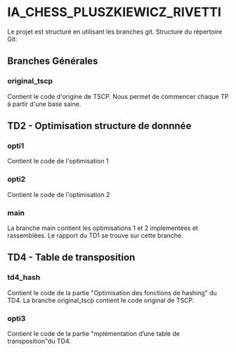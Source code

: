 # IA_CHESS_PLUSZKIEWICZ_RIVETTI

Le projet est structuré en utilisant les branches git.
Structure du répertoire Git:

## Branches Générales
### original_tscp
Contient le code d'origine de TSCP.
Nous permet de commencer chaque TP à partir d'une base saine.

## TD2 - Optimisation structure de donnnée
### opti1
Contient le code de l'optimisation 1

### opti2
Contient le code de l'optimisation 2

### main
La branche main contient les optimisations 1 et 2 implementées et rassemblées.
Le rapport du TD1 se trouve sur cette branche.

## TD4 - Table de transposition
### td4_hash
Contient le code de la partie "Optimisation des fonctions de hashing" du TD4.
La branche original_tscp contient le code original de TSCP.

### opti3
Contient le code de la partie "mplémentation d’une table de transposition"du TD4.
